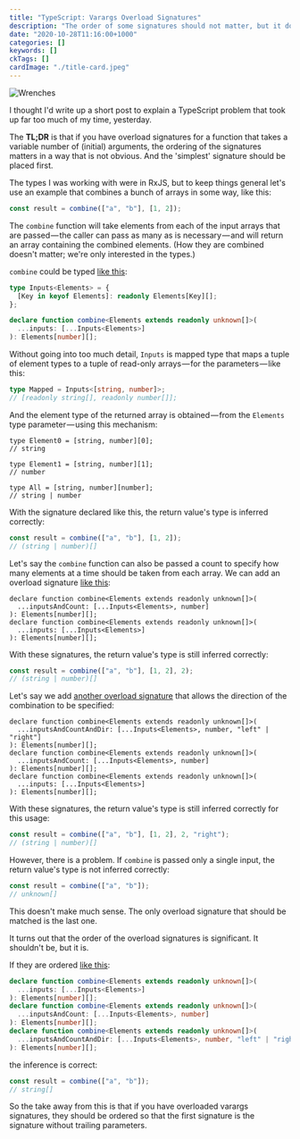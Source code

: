 ```yaml
---
title: "TypeScript: Varargs Overload Signatures"
description: "The order of some signatures should not matter, but it does"
date: "2020-10-28T11:16:00+1000"
categories: []
keywords: []
ckTags: []
cardImage: "./title-card.jpeg"
---
```


![Wrenches](title.jpeg "Photo by Matt Artz on Unsplash")

I thought I'd write up a short post to explain a TypeScript problem that took up far too much of my time, yesterday.

The **TL;DR** is that if you have overload signatures for a function that takes a variable number of (initial) arguments, the ordering of the signatures matters in a way that is not obvious. And the 'simplest' signature should be placed first.

The types I was working with were in RxJS, but to keep things general let's use an example that combines a bunch of arrays in some way, like this:

```ts
const result = combine(["a", "b"], [1, 2]);
```

The `combine` function will take elements from each of the input arrays that are passed — the caller can pass as many as is necessary — and will return an array containing the combined elements. (How they are combined doesn't matter; we're only interested in the types.)

`combine` could be typed [like this](https://www.typescriptlang.org/play?#code/C4TwDgpgBAkgdmArsAzgHgKIBsIFsJyoB8UAvFAN4BQUUA2gNIQhQCWcUA1swPYBmUbHgKoAugC4oAJwgBDACY84WFkPyEUjZqLqiA3FQC+BqvIgBjLLJlQ+iOOeCslUcz1wAjdhEw51qKAgAD2ACeRRpOUVlFntOOB4AdzhdIgAKGigAOhz2JFRJOhys+Hz0NREUIlEqAEpJCo06OERPCCkdfSoqNzgUYEiURCwB8jdPbzS6ACJZaYAaKGmPadFFugBGRYAmUVq9IA):

```ts
type Inputs<Elements> = {
  [Key in keyof Elements]: readonly Elements[Key][];
};

declare function combine<Elements extends readonly unknown[]>(
  ...inputs: [...Inputs<Elements>]
): Elements[number][];
```

Without going into too much detail, `Inputs` is mapped type that maps a tuple of element types to a tuple of read-only arrays — for the parameters — like this:

```ts
type Mapped = Inputs<[string, number]>;
// [readonly string[], readonly number[]];
```

And the element type of the returned array is obtained — from the `Elements` type parameter — using this mechanism:

```ts{7-8}
type Element0 = [string, number][0];
// string

type Element1 = [string, number][1];
// number

type All = [string, number][number];
// string | number
```

With the signature declared like this, the return value's type is inferred correctly:

```ts
const result = combine(["a", "b"], [1, 2]);
// (string | number)[]
```

Let's say the `combine` function can also be passed a count to specify how many elements at a time should be taken from each array. We can add an overload signature [like this](https://www.typescriptlang.org/play?#code/C4TwDgpgBAkgdmArsAzgHgKIBsIFsJyoB8UAvFAN4BQUUA2gNIQhQCWcUA1swPYBmUbHgKoAugC4oAJwgBDACY84WFkPyEUjZqLqiA3FQC+BqvIgBjLLJlQ+iOOeCslUcz1wAjdhEw51qKAgAD2ACeRRpOUVlFntOOB4AdzhdIgAKGigAOhz2JFQAQTh5AGEee2BJOhys+Hz0NREUIgAaKDhETwgpUSoASklGjToOrp7dAzNLa2g7BycXN09vX2ENQJCwiJkFJRUoOITk1IzaGrzkFCqausvV-2begcE-JpHOj26dfSoqNzgUMBIihEFggeQll44BA0nQAESyOFtOEeOGiNp0ACMbQATOioDi+nogA):

```ts{1-3}
declare function combine<Elements extends readonly unknown[]>(
  ...inputsAndCount: [...Inputs<Elements>, number]
): Elements[number][];
declare function combine<Elements extends readonly unknown[]>(
  ...inputs: [...Inputs<Elements>]
): Elements[number][];
```

With these signatures, the return value's type is still inferred correctly:

```ts
const result = combine(["a", "b"], [1, 2], 2);
// (string | number)[]
```

Let's say we add [another overload signature](https://www.typescriptlang.org/play?#code/C4TwDgpgBAkgdmArsAzgHgKIBsIFsJyoB8UAvFAN4BQUUA2gNIQhQCWcUA1swPYBmUbHgKoAugC4oAJwgBDACY84WFkPyEUjZqLqiA3FQC+BqvIgBjLLJlQ+iOOeCslUcz1wAjdhEw51qKAgAD2ACeRRpOUVlFntOOB4AdzhdIgAKGigAOhz2JFQAQTh5AGEee2Ai+QARVilJOhys+Hz0NREUIgAaKDhETwgpHoAiHD5gYagAHyhhqVYAcwALCdEqAEpJdo06PoGpHX1TCysbOwcnFzdPb19hDUCQsIiZBSUVKDiE5NSM2ia8sgUFUyhUGk0WkC7v5Oj09h5BmtNoI-B1dv0EQddAYzJZrNBzo5nBxrl44D5tgFgqFii8ou9YnB4kkUqJ0pkAQggeCcpDUNCOkQkVtUTt4YjsVQqG44ChgJEUIgsPLyKTvGk6MNZMMRh5hqIenQAIw9ABMBqgppG82WE3WeiAA) that allows the direction of the combination to be specified:

```ts{1-3}
declare function combine<Elements extends readonly unknown[]>(
  ...inputsAndCountAndDir: [...Inputs<Elements>, number, "left" | "right"]
): Elements[number][];
declare function combine<Elements extends readonly unknown[]>(
  ...inputsAndCount: [...Inputs<Elements>, number]
): Elements[number][];
declare function combine<Elements extends readonly unknown[]>(
  ...inputs: [...Inputs<Elements>]
): Elements[number][];
```

With these signatures, the return value's type is still inferred correctly for this usage:

```ts
const result = combine(["a", "b"], [1, 2], 2, "right");
// (string | number)[]
```

However, there is a problem. If `combine` is passed only a single input, the return value's type is not inferred correctly:

```ts
const result = combine(["a", "b"]);
// unknown[]
```

This doesn't make much sense. The only overload signature that should be matched is the last one.

It turns out that the order of the overload signatures is significant. It shouldn't be, but it is.

If they are ordered [like this](https://www.typescriptlang.org/play?#code/C4TwDgpgBAkgdmArsAzgHgKIBsIFsJyoB8UAvFAN4BQUUA2gNIQhQCWcUA1swPYBmUbHgKoAugC4oAJwgBDACY84WFkPyEUjZqLqiA3FQC+BqvIgBjLLJlQ+iOOeCslUcz1wAjdhEw51qKAgAD2ACeRRpOUVlFntOOB4AdzhdIgAKGigAOhz2JFRJOhys+Hz0NREUIlEqAEpJCo06OERPCCkdfVMLKxs7BycXN09vX2ENQJCwiJkFJRUoOITk1IzaYrzkFABBOHkAYR57YELi0q2x-yqAGigWto66hr9K5taPds6DM0traH7HM4OMMvHAfI0AsFQnsZlF5rE4PEkilROlMhsEFtdgcjoRsQARVhSU45c6oS6VIi3e4fKS3ABEOD4wHpUAAPlB6VJWABzAAWLJq9UELyaNM+uhMbjgKGAkRQiCwcvIIO8aTo9Nk9IZHnpolqeiAA):

```ts
declare function combine<Elements extends readonly unknown[]>(
  ...inputs: [...Inputs<Elements>]
): Elements[number][];
declare function combine<Elements extends readonly unknown[]>(
  ...inputsAndCount: [...Inputs<Elements>, number]
): Elements[number][];
declare function combine<Elements extends readonly unknown[]>(
  ...inputsAndCountAndDir: [...Inputs<Elements>, number, "left" | "right"]
): Elements[number][];
```

the inference is correct:

```ts
const result = combine(["a", "b"]);
// string[]
```

So the take away from this is that if you have overloaded varargs signatures, they should be ordered so that the first signature is the signature without trailing parameters.
